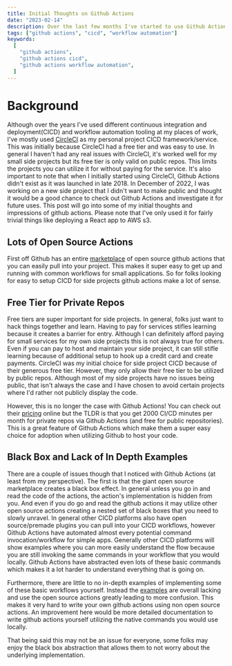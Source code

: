 ```yaml
---
title: Initial Thoughts on Github Actions
date: "2023-02-14"
description: Over the last few months I've started to use Github Actions in some of my personal projects. This post goes into some quick initial thoughts on the product and experience.
tags: ["github actions", "cicd", "workflow automation"]
keywords:
  [
    "github actions",
    "github actions cicd",
    "github actions workflow automation",
  ]
---
```


# Background

Although over the years I've used different continuous integration and deployment(CICD) and workflow automation tooling at my places of work, I've mostly used [CircleCI](https://circleci.com/) as my personal project CICD framework/service. This was initially because CircleCI had a free tier and was easy to use. In general I haven't had any real issues with CircleCI, it's worked well for my small side projects but its free tier is only valid on public repos. This limits the projects you can utilize it for without paying for the service. It's also important to note that when I initially started using CircleCI, Github Actions didn't exist as it was launched in late 2018. In December of 2022, I was working on a new side project that I didn't want to make public and thought it would be a good chance to check out Github Actions and investigate it for future uses. This post will go into some of my initial thoughts and impressions of github actions. Please note that I've only used it for fairly trivial things like deploying a React app to AWS s3.

## Lots of Open Source Actions

First off Github has an entire [marketplace](https://github.com/marketplace?type=actions) of open source github actions that you can easily pull into your project. This makes it super easy to get up and running with common workflows for small applications. So for folks looking for easy to setup CICD for side projects github actions make a lot of sense.

## Free Tier for Private Repos

Free tiers are super important for side projects. In general, folks just want to hack things together and learn. Having to pay for services stifles learning because it creates a barrier for entry. Although I can definitely afford paying for small services for my own side projects this is not always true for others. Even if you can pay to host and maintain your side project, it can still stifle learning because of additional setup to hook up a credit card and create payments. CircleCI was my initial choice for side project CICD because of their generous free tier. However, they only allow their free tier to be utilized by public repos. Although most of my side projects have no issues being public, that isn't always the case and I have chosen to avoid certain projects where I'd rather not publicly display the code.

However, this is no longer the case with Github Actions! You can check out their [pricing](https://github.com/pricing) online but the TLDR is that you get 2000 CI/CD minutes per month for private repos via Github Actions (and free for public repositories). This is a great feature of Github Actions which make them a super easy choice for adoption when utilizing Github to host your code.

## Black Box and Lack of In Depth Examples

There are a couple of issues though that I noticed with Github Actions (at least from my perspective). The first is that the giant open source marketplace creates a black box effect. In general unless you go in and read the code of the actions, the action's implementation is hidden from you. And even if you do go and read the github actions it may utilize other open source actions creating a nested set of black boxes that you need to slowly unravel. In general other CICD platforms also have open source/premade plugins you can pull into your CICD workflows, however Github Actions have automated almost every potential command invocation/workflow for simple apps. Generally other CICD platforms will show examples where you can more easily understand the flow because you are still invoking the same commands in your workflow that you would locally. Github Actions have abstracted even lots of these basic commands which makes it a lot harder to understand everything that is going on.

Furthermore, there are little to no in-depth examples of implementing some of these basic workflows yourself. Instead the [examples](https://docs.github.com/en/actions/examples/using-scripts-to-test-your-code-on-a-runner) are overall lacking and use the open source actions greatly leading to more confusion. This makes it very hard to write your own github actions using non open source actions. An improvement here would be more detailed documentation to write github actions yourself utilizing the native commands you would use locally.

That being said this may not be an issue for everyone, some folks may enjoy the black box abstraction that allows them to not worry about the underlying implementation.
